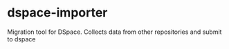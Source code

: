 # dspace-importer
Migration tool for DSpace. Collects data from other repositories and submit to dspace
